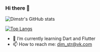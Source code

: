 ### Hi there 👋

![Dimstr's GitHub stats](https://github-readme-stats.vercel.app/api?username=dimstr&show_icons=true)

[![Top Langs](https://github-readme-stats.vercel.app/api/top-langs/?username=dimstr&hide=javascript&count_private=true&langs_count=10&layout=compact)](https://github.com/anuraghazra/github-readme-stats)

- 🌱 I’m currently learning Dart and Flutter
- 📫 How to reach me: dim_str@vk.com


